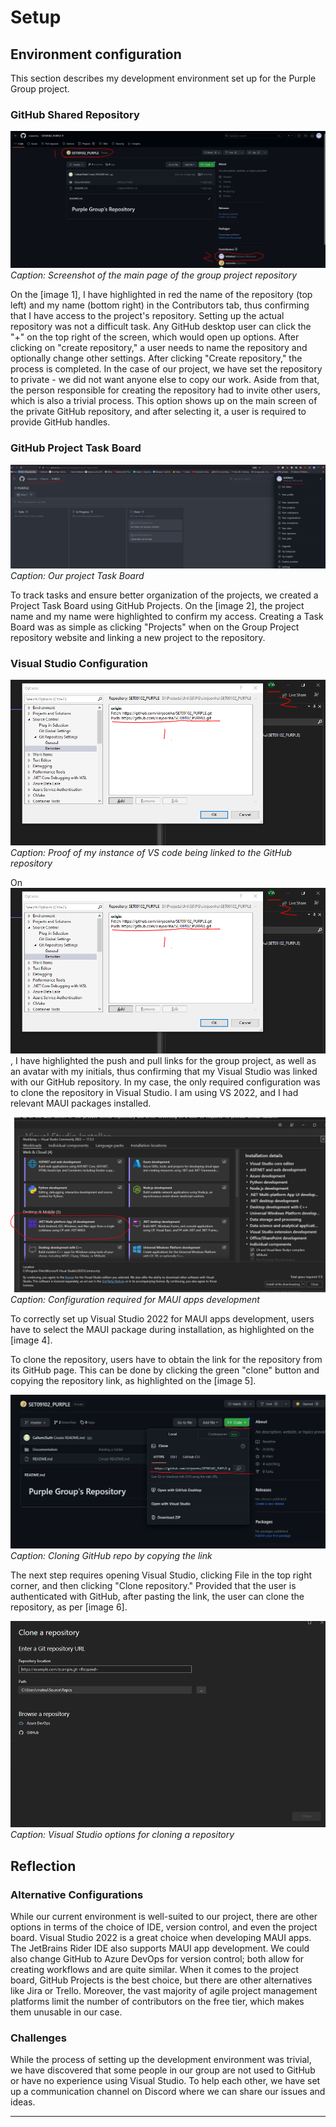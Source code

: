 # Setup

## Environment configuration

This section describes my development environment set up for the Purple Group project.

### GitHub Shared Repository

![image 1](./images/Repository_My_access_Github.PNG)
*Caption: Screenshot of the main page of the group project repository*

On the [image 1], I have highlighted in red the name of the repository (top left) and my name (bottom right) in the Contributors tab, thus confirming that I have access to the project's repository. Setting up the actual repository was not a difficult task. Any GitHub desktop user can click the "+" on the top right of the screen, which would open up options. After clicking on "create repository," a user needs to name the repository and optionally change other settings. After clicking "Create repository," the process is completed. In the case of our project, we have set the repository to private - we did not want anyone else to copy our work. Aside from that, the person responsible for creating the repository had to invite other users, which is also a trivial process. This option shows up on the main screen of the private GitHub repository, and after selecting it, a user is required to provide GitHub handles.

### GitHub Project Task Board

![image 2](./images/github_project_task_board.PNG)
*Caption: Our project Task Board*

To track tasks and ensure better organization of the projects, we created a Project Task Board using GitHub Projects. On the [image 2], the project name and my name were highlighted to confirm my access. Creating a Task Board was as simple as clicking "Projects" when on the Group Project repository website and linking a new project to the repository.

### Visual Studio Configuration

![image 3](./images/vs_cloned.PNG)
*Caption: Proof of my instance of VS code being linked to the GitHub repository*

On ![image 3](./images/vs_cloned.PNG), I have highlighted the push and pull links for the group project, as well as an avatar with my initials, thus confirming that my Visual Studio was linked with our GitHub repository. In my case, the only required configuration was to clone the repository in Visual Studio. I am using VS 2022, and I had relevant MAUI packages installed.

![image 4](./images/MAUI.PNG)
*Caption: Configuration required for MAUI apps development*

To correctly set up Visual Studio 2022 for MAUI apps development, users have to select the MAUI package during installation, as highlighted on the [image 4].

To clone the repository, users have to obtain the link for the repository from its GitHub page. This can be done by clicking the green "clone" button and copying the repository link, as highlighted on the [image 5].

![image 5](./images/LinkingRepository.PNG)
*Caption: Cloning GitHub repo by copying the link*

The next step requires opening Visual Studio, clicking File in the top right corner, and then clicking "Clone repository." Provided that the user is authenticated with GitHub, after pasting the link, the user can clone the repository, as per [image 6].

![image 6](./images/VS_repository.PNG)
*Caption: Visual Studio options for cloning a repository*

## Reflection

### Alternative Configurations

While our current environment is well-suited to our project, there are other options in terms of the choice of IDE, version control, and even the project board. Visual Studio 2022 is a great choice when developing MAUI apps. The JetBrains Rider IDE also supports MAUI app development. We could also change GitHub to Azure DevOps for version control; both allow for creating workflows and are quite similar. When it comes to the project board, GitHub Projects is the best choice, but there are other alternatives like Jira or Trello. Moreover, the vast majority of agile project management platforms limit the number of contributors on the free tier, which makes them unusable in our case.

### Challenges

While the process of setting up the development environment was trivial, we have discovered that some people in our group are not used to GitHub or have no experience using Visual Studio. To help each other, we have set up a communication channel on Discord where we can share our issues and ideas.

---

[#image-1]: ./images/Repository_My_access_Github.PNG "Screenshot of the main page of the group project repository"
[#image-2]: ./images/github_project_task_board.PNG "Our project Task Board"
[#image-3]: ./images/vs_cloned.PNG "Proof of my instance of VS code being linked to the GitHub repository"
[#image-4]: ./images/MAUI.PNG "Configuration required for MAUI apps development"
[#image-5]: ./images/LinkingRepository.PNG "Cloning GitHub repo by copying the link"
[#image-6]: ./images/VS_repository.PNG "Visual Studio options for cloning a repository"
